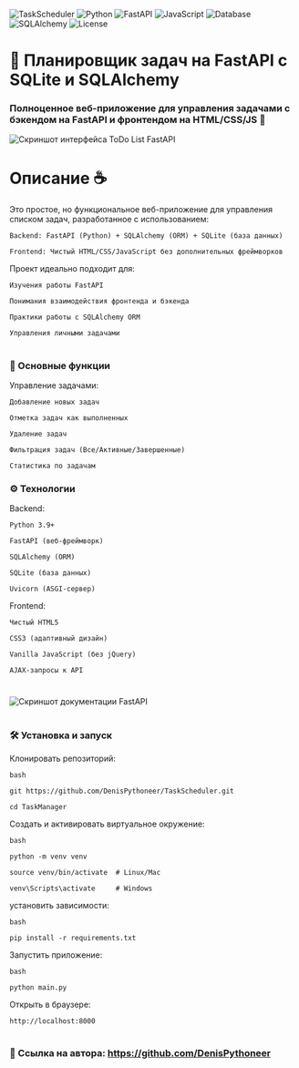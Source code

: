 ![TaskScheduler](https://img.shields.io/badge/Version-2.0-blue)
![Python](https://img.shields.io/badge/Python-3.9+-green)
![FastAPI](https://img.shields.io/badge/FastAPI-0.100+-orange)
![JavaScript](https://img.shields.io/badge/JavaScript-ES6%2B-yellow)
![Database](https://img.shields.io/badge/Database-SQLite-blue)
![SQLAlchemy](https://img.shields.io/badge/SQLAlchemy-1.4%2B-orange)
![License](https://img.shields.io/badge/License-MIT-blue)

# 🐍 Планировщик задач на FastAPI с SQLite и SQLAlchemy

### Полноценное веб-приложение для управления задачами с бэкендом на FastAPI и фронтендом на HTML/CSS/JS 📝

![Скриншот интерфейса ToDo List FastAPI](https://raw.githubusercontent.com/DenisPythoneer/ToDoList-FastAPI/main/image/screenshotOne.png)

#

# Описание  ☕

Это простое, но функциональное веб-приложение для управления списком задач, разработанное с использованием:

    Backend: FastAPI (Python) + SQLAlchemy (ORM) + SQLite (база данных)

    Frontend: Чистый HTML/CSS/JavaScript без дополнительных фреймворков

Проект идеально подходит для:

    Изучения работы FastAPI

    Понимания взаимодействия фронтенда и бэкенда

    Практики работы с SQLAlchemy ORM

    Управления личными задачами

#

### 🚀 Основные функции

Управление задачами:

    Добавление новых задач

    Отметка задач как выполненных

    Удаление задач

    Фильтрация задач (Все/Активные/Завершенные)

    Статистика по задачам

### ⚙️ Технологии

Backend:

    Python 3.9+

    FastAPI (веб-фреймворк)

    SQLAlchemy (ORM)

    SQLite (база данных)

    Uvicorn (ASGI-сервер)

Frontend:

    Чистый HTML5

    CSS3 (адаптивный дизайн)

    Vanilla JavaScript (без jQuery)

    AJAX-запросы к API

#
![Скриншот документации FastAPI](https://raw.githubusercontent.com/DenisPythoneer/ToDoList-FastAPI/main/image/screenshotTwo.png)

#

### 🛠️ Установка и запуск

Клонировать репозиторий:

    bash

    git https://github.com/DenisPythoneer/TaskScheduler.git
    
    cd TaskManager

Создать и активировать виртуальное окружение:

    bash

    python -m venv venv
    
    source venv/bin/activate  # Linux/Mac
    
    venv\Scripts\activate     # Windows

установить зависимости:

    bash

    pip install -r requirements.txt

Запустить приложение:

    bash

    python main.py

Открыть в браузере:

    http://localhost:8000

#

### 🔗 Ссылка на автора: https://github.com/DenisPythoneer
